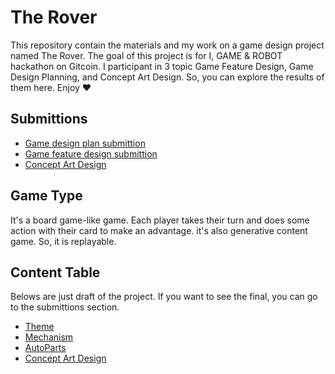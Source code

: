# The Rover

This repository contain the materials and my work on a game design project named The Rover. The goal of this project is for I, GAME & ROBOT hackathon on Gitcoin. I participant in 3 topic Game Feature Design, Game Design Planning, and Concept Art Design. So, you can explore the results of them here. Enjoy ❤

## Submittions

- [Game design plan submittion](./docs/GameDesignSubmittion)
- [Game feature design submittion](./docs/GameFeatureDesignSubmittion/)
- [Concept Art Design](./docs//GameFeatureDesignSubmittion/)

## Game Type

It's a board game-like game. Each player takes their turn and does some action with their card to make an advantage. it's also generative content game. So, it is replayable.

## Content Table

Belows are just draft of the project. If you want to see the final, you can go to the submittions section.

- [Theme](./docs/Theme.md)
- [Mechanism](./docs/Mechanism.md)
- [AutoParts](./docs/AutoParts.md)
- [Concept Art Design](./docs/ConceptArtDesign.md)
